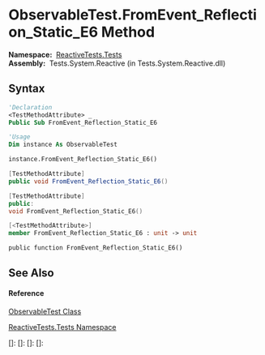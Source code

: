 # ObservableTest.FromEvent\_Reflection\_Static\_E6 Method

**Namespace:**  [ReactiveTests.Tests](ReactiveTests.Tests\ReactiveTests.Tests.md)  
**Assembly:**  Tests.System.Reactive (in Tests.System.Reactive.dll)

## Syntax

```vb
'Declaration
<TestMethodAttribute> _
Public Sub FromEvent_Reflection_Static_E6
```

```vb
'Usage
Dim instance As ObservableTest

instance.FromEvent_Reflection_Static_E6()
```

```csharp
[TestMethodAttribute]
public void FromEvent_Reflection_Static_E6()
```

```c++
[TestMethodAttribute]
public:
void FromEvent_Reflection_Static_E6()
```

```fsharp
[<TestMethodAttribute>]
member FromEvent_Reflection_Static_E6 : unit -> unit 
```

```jscript
public function FromEvent_Reflection_Static_E6()
```

## See Also

#### Reference

[ObservableTest Class](ObservableTest\ObservableTest.md)

[ReactiveTests.Tests Namespace](ReactiveTests.Tests\ReactiveTests.Tests.md)

[]: 
[]: 
[]: 
[]: 